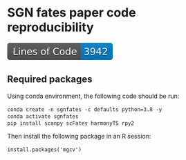 # SGN fates paper code reproducibility
[![Line count](https://raw.githubusercontent.com/LouisFaure/sgnfates_paper/linecount/badge.svg)](https://github.com/LouisFaure/sgnfates_paper/actions/workflows/linecount.yml)


## Required packages

Using conda environment, the following code should be run:

	conda create -n sgnfates -c defaults python=3.8 -y
	conda activate sgnfates
	pip install scanpy scFates harmonyTS rpy2

Then install the following package in an R session:

	install.packages('mgcv')
